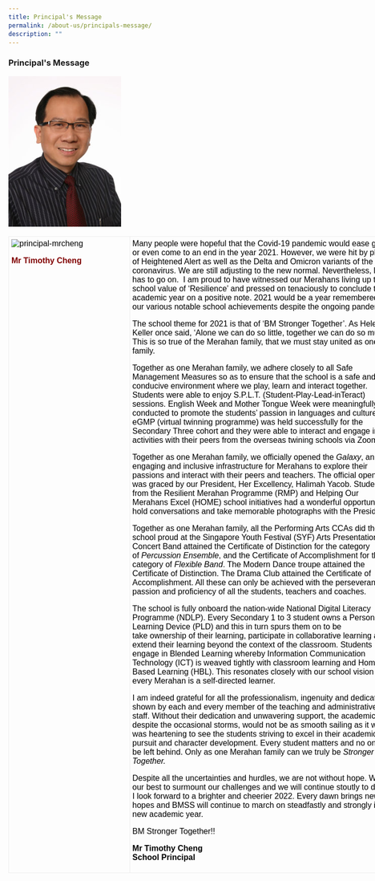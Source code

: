 ```yaml
---
title: Principal's Message
permalink: /about-us/principals-message/
description: ""
---
```

### Principal's Message

![](/images/principal.png)

<table style="box-sizing: border-box; border-collapse: collapse; color: rgb(0, 0, 0); font-family: Mukta, sans-serif; font-size: medium; font-style: normal; font-variant-ligatures: normal; font-variant-caps: normal; font-weight: 400; letter-spacing: normal; orphans: 2; text-align: start; text-transform: none; white-space: normal; widows: 2; word-spacing: 0px; -webkit-text-stroke-width: 0px; text-decoration-thickness: initial; text-decoration-style: initial; text-decoration-color: initial; width: 780.047px;"><tbody style="box-sizing: border-box;"><tr style="box-sizing: border-box;"><td style="box-sizing: border-box; padding: 5px; border: 1px solid rgb(237, 237, 237); width: 241.578px; vertical-align: top;"><img loading="lazy" class="alignnone wp-image-881" src="https://bukitmerahsec.moe.edu.sg/wp-content/uploads/2016/12/Principal-MrCheng-225x300.jpg" alt="principal-mrcheng" width="132" height="176" srcset="/wp-content/uploads/2016/12/Principal-MrCheng-225x300.jpg 225w, /wp-content/uploads/2016/12/Principal-MrCheng-768x1024.jpg 768w, /wp-content/uploads/2016/12/Principal-MrCheng.jpg 900w" sizes="(max-width: 132px) 100vw, 132px" style="box-sizing: border-box; border-style: none; max-width: 100%; height: auto !important;"><p style="box-sizing: border-box;"></p><p style="box-sizing: border-box;"><span style="box-sizing: border-box; color: rgb(128, 0, 0);"><strong style="box-sizing: border-box; font-weight: bolder;">Mr Timothy Cheng</strong></span></p></td><td style="box-sizing: border-box; padding: 5px; border: 1px solid rgb(237, 237, 237); width: 537.469px;"><span style="box-sizing: border-box; font-weight: 400;">Many people were hopeful that the Covid-19 pandemic would ease greatly or even come to an end in the year 2021. However, we were hit by phases of Heightened Alert as well as the Delta and Omicron variants of the coronavirus. We are still adjusting to the new normal. Nevertheless, life has to go on.&nbsp; I am proud to have witnessed our Merahans living up to the school value of ‘Resilience’ and pressed on tenaciously to conclude the academic year on a positive note. 2021 would be a year remembered for our various notable school achievements despite the ongoing pandemic.</span><p style="box-sizing: border-box;"></p><p style="box-sizing: border-box;"><span style="box-sizing: border-box; font-weight: 400;">The school theme for 2021 is that of ‘BM Stronger Together’. As Helen Keller once said, ‘Alone we can do so little, together we can do so much’. This is so true of the Merahan family, that we must stay united as one family.&nbsp;</span></p><p style="box-sizing: border-box;"><span style="box-sizing: border-box; font-weight: 400;">Together as one Merahan family, we adhere closely to all Safe Management Measures so as to ensure that the school is a safe and conducive environment where we play, learn and interact together. Students were able to enjoy S.P.L.T. (Student-Play-Lead-inTeract) sessions. English Week and Mother Tongue Week were meaningfully conducted to promote the students’ passion in languages and cultures. eGMP (virtual twinning programme) was held successfully for the Secondary Three cohort and they were able to interact and engage in activities with their peers from the overseas twining schools via Zoom.&nbsp;</span></p><p style="box-sizing: border-box;"><span style="box-sizing: border-box; font-weight: 400;">Together as one Merahan family, we officially opened the<span>&nbsp;</span></span><i style="box-sizing: border-box;"><span style="box-sizing: border-box; font-weight: 400;">Galaxy</span></i><span style="box-sizing: border-box; font-weight: 400;">, an engaging and inclusive infrastructure for Merahans to explore their passions and interact with their peers and teachers. The official opening was graced by our President, Her Excellency, Halimah Yacob. Students from the Resilient Merahan Programme (RMP) and Helping Our Merahans Excel (HOME) school initiatives had a wonderful opportunity to hold conversations and take memorable photographs with the President.&nbsp;</span></p><p style="box-sizing: border-box;"><span style="box-sizing: border-box; font-weight: 400;">Together as one Merahan family, all the Performing Arts CCAs did the school proud at the Singapore Youth Festival (SYF) Arts Presentation. The Concert Band attained the Certificate of Distinction for the category of<span>&nbsp;</span></span><i style="box-sizing: border-box;"><span style="box-sizing: border-box; font-weight: 400;">Percussion Ensemble</span></i><span style="box-sizing: border-box; font-weight: 400;">, and the Certificate of Accomplishment for the category of<span>&nbsp;</span></span><i style="box-sizing: border-box;"><span style="box-sizing: border-box; font-weight: 400;">Flexible Band</span></i><span style="box-sizing: border-box; font-weight: 400;">. The Modern Dance troupe attained the Certificate of Distinction. The Drama Club attained the Certificate of Accomplishment. All these can only be achieved with the perseverance, passion and proficiency of all the students, teachers and coaches.</span></p><p style="box-sizing: border-box;"><span style="box-sizing: border-box; font-weight: 400;">The school is fully onboard the nation-wide National Digital Literacy Programme (NDLP). Every Secondary 1 to 3 student owns a Personal Learning Device (PLD) and this in turn spurs them on to be take&nbsp;ownership&nbsp;of their learning, participate in&nbsp;collaborative&nbsp;learning and extend their learning&nbsp;beyond the context of the classroom. Students engage in Blended Learning whereby Information Communication Technology (ICT) is weaved tightly with classroom learning and Home Based Learning (HBL). This resonates closely with our school vision that every Merahan is a self-directed learner.</span></p><p style="box-sizing: border-box;"><span style="box-sizing: border-box; font-weight: 400;">I am indeed grateful for all the professionalism, ingenuity and dedication shown by each and every member of the teaching and administrative staff. Without their dedication and unwavering support, the academic year, despite the occasional storms, would not be as smooth sailing as it was. It was heartening to see the students striving to excel in their academic pursuit and character development. Every student matters and no one will be left behind. Only as one Merahan family can we truly be<span>&nbsp;</span></span><i style="box-sizing: border-box;"><span style="box-sizing: border-box; font-weight: 400;">Stronger Together.</span></i></p><p style="box-sizing: border-box;"><span style="box-sizing: border-box; font-weight: 400;">Despite all the uncertainties and hurdles, we are not without hope. We did our best to surmount our challenges and we will continue stoutly to do so. I look forward to a brighter and cheerier 2022. Every dawn brings new hopes and BMSS will continue to march on steadfastly and strongly in the new academic year.&nbsp;</span></p><p style="box-sizing: border-box;"><span style="box-sizing: border-box; font-weight: 400;">BM Stronger Together!!</span></p><p style="box-sizing: border-box;"><b style="box-sizing: border-box; font-weight: bolder;">Mr Timothy Cheng<br style="box-sizing: border-box;"></b><b style="box-sizing: border-box; font-weight: bolder;">School Principal</b></p></td></tr></tbody></table>
